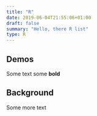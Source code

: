 ```yaml
---
title: "R"
date: 2019-06-04T21:55:06+01:00
draft: false
summary: "Hello, there R list"
type: R
---
```



## Demos 

Some text
some **bold**

## Background

Some more text

